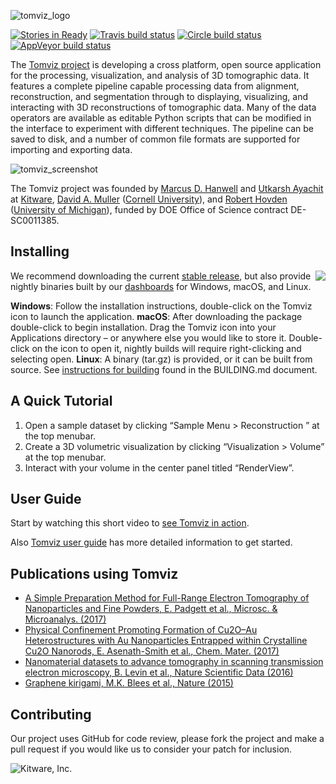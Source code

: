 ![tomviz_logo]

[![Stories in Ready](https://badge.waffle.io/OpenChemistry/tomviz.png?label=ready&title=Ready "Waffle")](https://waffle.io/OpenChemistry/tomviz) [![Travis build status](https://travis-ci.org/OpenChemistry/tomviz.svg?branch=master "Travis")](https://travis-ci.org/OpenChemistry/tomviz) [![Circle build status](https://circleci.com/gh/OpenChemistry/tomviz.png?style=shield "CircleCI")](https://circleci.com/gh/OpenChemistry/tomviz) [![AppVeyor build status](https://ci.appveyor.com/api/projects/status/github/OpenChemistry/tomviz?branch=master&svg=true "AppVeyor")](https://ci.appveyor.com/project/OpenChemistry/tomviz)

The [Tomviz project][tomviz] is developing a cross platform, open source
application for the processing, visualization, and analysis of 3D tomographic
data. It features a complete pipeline capable processing data from alignment,
reconstruction, and segmentation through to displaying, visualizing, and
interacting with 3D reconstructions of tomographic data. Many of the data
operators are available as editable Python scripts that can be modified in
the interface to experiment with different techniques. The pipeline can be
saved to disk, and a number of common file formats are supported for
importing and exporting data.

![tomviz_screenshot]

The Tomviz project was founded by [Marcus D. Hanwell][Hanwell] and
[Utkarsh Ayachit][Ayachit] at [Kitware][Kitware], [David A.
Muller][Muller] ([Cornell University][Cornell]), and
[Robert Hovden][Hovden] ([University of Michigan][Michigan]),
funded by DOE Office of Science contract DE-SC0011385.

Installing
----------
<img align="right" src="https://github.com/OpenChemistry/tomviz/blob/master/docs/images/animation_nponcarbon1_small.gif">

We recommend downloading the current [stable release](../../releases),
but also provide nightly binaries built by our [dashboards][Dashboard] for
Windows, macOS, and Linux.

__Windows__: Follow the installation instructions, double-click on the Tomviz
icon to launch the application. __macOS__: After downloading the package
double-click to begin installation. Drag the Tomviz icon into your Applications
directory – or anywhere else you would like to store it. Double-click on the
icon to open it, nightly builds will require right-clicking and selecting open.
__Linux__: A binary (tar.gz) is provided, or it can be built from source. See
[instructions for building](BUILDING.md) found in the BUILDING.md document.

A Quick Tutorial
----------
  1. Open a sample dataset by clicking “Sample Menu > Reconstruction ” at the
     top menubar.
  2. Create a 3D volumetric visualization by clicking “Visualization > Volume”
     at the top menubar.
  3. Interact with your volume in the center panel titled “RenderView”.

User Guide
----------
Start by watching this short video to [see Tomviz in action][tomviz_in_action].

Also [Tomviz user guide](/docs/TomvizBasicUserGuide.pdf) has more detailed
information to get started.

Publications using Tomviz
------------------------
- [A Simple Preparation Method for Full-Range Electron Tomography of Nanoparticles and Fine Powders, E. Padgett et al., Microsc. & Microanalys. (2017)](https://www.cambridge.org/core/journals/microscopy-and-microanalysis/article/simple-preparation-method-for-fullrange-electron-tomography-of-nanoparticles-and-fine-powders/918054E2B052A391B82467EB42FCB09C)
- [Physical Confinement Promoting Formation of Cu2O–Au Heterostructures with Au Nanoparticles Entrapped within Crystalline Cu2O Nanorods, E. Asenath-Smith et al., Chem. Mater. (2017)](http://pubs.acs.org/doi/abs/10.1021/acs.chemmater.6b03653)
- [Nanomaterial datasets to advance tomography in scanning transmission electron
  microscopy, B. Levin et al., Nature Scientific Data (2016)](http://www.nature.com/articles/sdata201641)
- [Graphene kirigami, M.K. Blees et al., Nature (2015)](http://www.nature.com/nature/journal/v524/n7564/full/nature14588.html)

Contributing
------------

Our project uses GitHub for code review, please fork the project and make a
pull request if you would like us to consider your patch for inclusion.

![Kitware, Inc.][KitwareLogo]

  [tomviz]: https://tomviz.org/ "The Tomviz project"
  [tomviz_logo]: https://github.com/OpenChemistry/tomviz/blob/master/tomviz/icons/tomvizfull.png "tomviz"
  [tomviz_screenshot]: https://github.com/OpenChemistry/tomviz/blob/master/docs/images/screencap_mac_wide_v0.6.0.gif "tomviz screenshot v0.6.0"
  [tomviz_in_action]: https://vimeo.com/189945022 "Tomviz in action"
  [Kitware]: http://kitware.com/ "Kitware, Inc."
  [KitwareLogo]: http://www.kitware.com/img/small_logo_over.png "Kitware"
  [Cornell]: http://www.aep.cornell.edu/
  [Michigan]: http://www.engin.umich.edu/
  [Hanwell]: http://www.kitware.com/company/team/hanwell.html
  [Ayachit]: http://www.kitware.com/company/team/ayachit.html
  [Muller]: http://muller.research.engineering.cornell.edu/
  [Hovden]: http://www.roberthovden.com/
  [Dashboard]: http://open.cdash.org/index.php?project=tomviz "tomviz dashboard"
